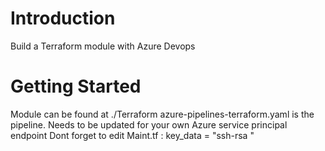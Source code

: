# Introduction 
Build a Terraform module with Azure Devops

# Getting Started
Module can be found at ./Terraform
azure-pipelines-terraform.yaml is the pipeline. Needs to be updated for your own Azure service principal endpoint
Dont forget to edit Maint.tf : key_data = "ssh-rsa <insert-your SSH key here>"

